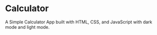 # Calculator
A Simple Calculator App built with HTML, CSS, and JavaScript with dark mode and light mode.
